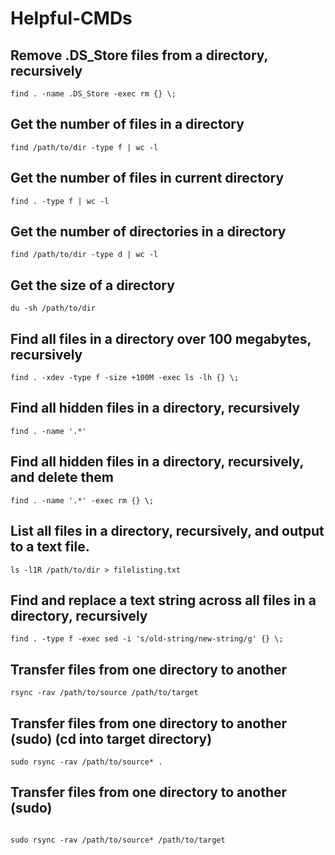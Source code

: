 # Helpful-CMDs

## Remove .DS_Store files from a directory, recursively
```
find . -name .DS_Store -exec rm {} \;
```

## Get the number of files in a directory
```
find /path/to/dir -type f | wc -l
```

## Get the number of files in current directory
```
find . -type f | wc -l
```

## Get the number of directories in a directory
```
find /path/to/dir -type d | wc -l
```

## Get the size of a directory
```
du -sh /path/to/dir
```

## Find all files in a directory over 100 megabytes, recursively
```
find . -xdev -type f -size +100M -exec ls -lh {} \;
```

## Find all hidden files in a directory, recursively
```
find . -name '.*'
```

## Find all hidden files in a directory, recursively, and delete them
```
find . -name '.*' -exec rm {} \;
```

## List all files in a directory, recursively, and output to a text file. 
```
ls -l1R /path/to/dir > filelisting.txt
```

## Find and replace a text string across all files in a directory, recursively
```
find . -type f -exec sed -i 's/old-string/new-string/g' {} \;
```

## Transfer files from one directory to another
```
rsync -rav /path/to/source /path/to/target
```

## Transfer files from one directory to another (sudo) (cd into target directory)
```
sudo rsync -rav /path/to/source* .
```

## Transfer files from one directory to another (sudo)
```

sudo rsync -rav /path/to/source* /path/to/target
